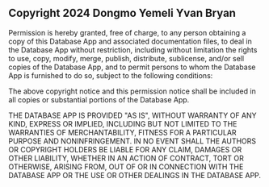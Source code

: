 ## Copyright 2024 Dongmo Yemeli Yvan Bryan ##

Permission is hereby granted, free of charge, to any person obtaining a copy of this Database App and associated documentation files, to deal in the Database App without restriction, including without limitation the rights to use, copy, modify, merge, publish, distribute, sublicense, and/or sell copies of the Database App, and to permit persons to whom the Database App is furnished to do so, subject to the following conditions:

The above copyright notice and this permission notice shall be included in all copies or substantial portions of the Database App.

THE DATABASE APP IS PROVIDED "AS IS", WITHOUT WARRANTY OF ANY KIND, EXPRESS OR IMPLIED, INCLUDING BUT NOT LIMITED TO THE WARRANTIES OF MERCHANTABILITY, FITNESS FOR A PARTICULAR PURPOSE AND NONINFRINGEMENT. IN NO EVENT SHALL THE AUTHORS OR COPYRIGHT HOLDERS BE LIABLE FOR ANY CLAIM, DAMAGES OR OTHER LIABILITY, WHETHER IN AN ACTION OF CONTRACT, TORT OR OTHERWISE, ARISING FROM, OUT OF OR IN CONNECTION WITH THE DATABASE APP OR THE USE OR OTHER DEALINGS IN THE DATABASE APP.